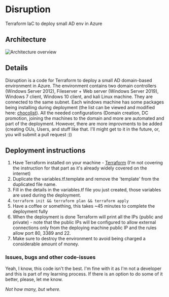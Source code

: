 # Disruption
Terraform IaC to deploy small AD env in Azure

## Architecture
![Architecture overview](https://github.com/xFreed0m/Disruption/blob/master/Architecture.png)

## Details
Disruption is a code for Terraform to deploy a small AD domain-based environment in Azure.
The environment contains two domain controllers (Windows Server 2012), Fileserver + Web server (Windows Server 2019), Windows 7 client, Windows 10 client, and kali Linux machine. They are connected to the same subnet.
Each windows machine has some packages being installing during deployment (the list can be viewed and modified here: [chocolist](https://github.com/xFreed0m/Disruption/blob/master/choco_packages.tf)).
All the needed configurations (Domain creation, DC promotion, joining the machines to the domain and more are automated and part of the deployment. However, there are more improvments to be added (creating OUs, Users, and stuff like that. I'll might get to it in the future, or, you will submit a pull request :)) 

## Deployment instructions
1. Have Terraform installed on your machine - [Terraform](https://learn.hashicorp.com/terraform/getting-started/install.html) (I'm not covering the instruction for that part as it's already widely covered on the internet)
2. Duplicate the variables.tf.template and remove the 'template' from the duplicated file name.
3. Fill in the details in the variables.tf file you just created, those variables are used during the deployment.
4. `terraform init && terraform plan && terraform apply`
5. Have a coffee or something, this takes ~45 minutes to complete the deployment fully
6. When the deployment is done Terraform will print all the IPs (public and private) - note that the public IPs will be configured to allow external connections only from the deploying machine public IP and the rules allow port 80, 3389 and 22.
7. Make sure to destroy the environment to avoid being charged a considerable amount of money.

### Issues, bugs and other code-issues
Yeah, I know, this code isn't the best. I'm fine with it as I'm not a developer and this is part of my learning process.
If there is an option to do some of it better, please, let me know.

_Not how many, but where._
